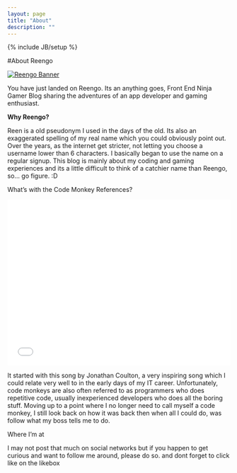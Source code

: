 ```yaml
---
layout: page
title: "About"
description: ""
---
```

{% include JB/setup %}

#About Reengo

[![Reengo Banner](http://www.reengo.com/wp-content/uploads/2012/06/reengobanner.jpg)](http://www.reengo.com/wp-content/uploads/2012/06/reengobanner.jpg)

You have just landed on Reengo. Its an anything goes, Front End Ninja Gamer Blog sharing the adventures of an app developer and gaming enthusiast.

**Why Reengo?**

Reen is a old pseudonym I used in the days of the old. Its also an exaggerated spelling of my real name which you could obviously point out. Over the years, as the internet get stricter, not letting you choose a username lower than 6 characters. I basically began to use the name on a regular signup. This blog is mainly about my coding and gaming experiences and its a little difficult to think of a catchier name than Reengo, so… go figure. :D

What’s with the Code Monkey References?

<iframe width="100%" height="375" src="//www.youtube.com/embed/5W_wd9Qf0IE" frameborder="0" allowfullscreen></iframe>


It started with this song by Jonathan Coulton, a very inspiring song which I could relate very well to in the early days of my IT career. Unfortunately, code monkeys are also often referred to as programmers who does repetitive code, usually inexperienced developers who does all the boring stuff. Moving up to a point where I no longer need to call myself a code monkey, I still look back on how it was back then when all I could do, was follow what my boss tells me to do.

Where I’m at

I may not post that much on social networks but if you happen to get curious and want to follow me around, please do so. and dont forget to click like on the likebox